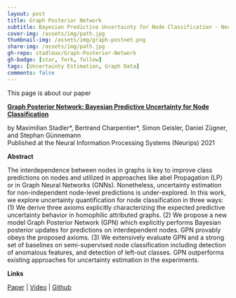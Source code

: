 ```yaml
---
layout: post
title: Graph Posterior Network
subtitle: Bayesian Predictive Uncertainty for Node Classification - NeurIPS 2021
cover-img: /assets/img/path.jpg
thumbnail-img: /assets/img/graph-postnet.png
share-img: /assets/img/path.jpg
gh-repo: stadlmax/Graph-Posterior-Network
gh-badge: [star, fork, follow]
tags: [Uncertainty Estimation, Graph Data]
comments: false
---
```


This page is about our paper

[**Graph Posterior Network: Bayesian Predictive Uncertainty for Node Classification**](https://arxiv.org/pdf/2110.14012.pdf)

by Maximilian Stadler*, Bertrand Charpentier*, Simon Geisler, Daniel Zügner, and Stephan Günnemann  
Published at the Neural Information Processing Systems (Neurips) 2021

**Abstract**

The interdependence between nodes in graphs is key to improve class predictions on nodes and utilized in approaches like abel Propagation (LP) or in Graph Neural Networks (GNNs). Nonetheless, uncertainty estimation for non-independent node-level predictions is under-explored. In this work, we explore uncertainty quantification for node classification in three ways: (1) We derive three axioms explicitly characterizing the expected predictive uncertainty behavior in homophilic attributed graphs. (2) We propose a new model Graph Posterior Network (GPN) which explicitly performs Bayesian posterior updates for predictions on interdependent nodes. GPN provably obeys the proposed axioms. (3) We extensively evaluate GPN and a strong set of baselines on semi-supervised node classification including detection of anomalous features, and detection of left-out classes. GPN outperforms existing approaches for uncertainty estimation in the experiments.

**Links**

[Paper](https://arxiv.org/pdf/2110.14012.pdf) | [Video](https://arxiv.org/pdf/2110.14012.pdf) | [Github](https://github.com/stadlmax/Graph-Posterior-Network)
